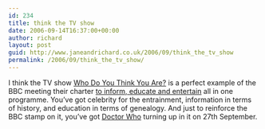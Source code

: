 ```yaml
---
id: 234
title: think the TV show
date: 2006-09-14T16:37:00+00:00
author: richard
layout: post
guid: http://www.janeandrichard.co.uk/2006/09/think_the_tv_show
permalink: /2006/09/think_the_tv_show/
---
```

I think the TV show [Who Do You Think You Are?](http://www.bbc.co.uk/history/familyhistory) is a perfect example of the BBC meeting their charter [to inform, educate and entertain](http://www.bbc.co.uk/info/policies/charter/pdf/charter_text.shtml) all in one programme. You&#8217;ve got celebrity for the entrainment, information in terms of history, and education in terms of genealogy. And just to reinforce the BBC stamp on it, you&#8217;ve got [Doctor Who](http://www.bbc.co.uk/history/familyhistory/get_started/wdytya_celeb_gallery_04.shtml) turning up in it on 27th September.